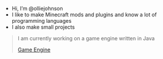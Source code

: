 - Hi, I’m @olliejohnson
- I like to make Minecraft mods and plugins and know a lot of programming languages
- I also make small projects

> I am currently working on
> a game engine written in
> Java
> 
> [Game Engine](https://github.com/olliejohnson/LWJGLGame)
